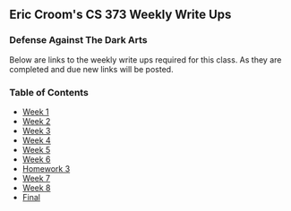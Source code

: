 ## Eric Croom's CS 373 Weekly Write Ups
### Defense Against The Dark Arts

Below are links to the weekly write ups required for this class.  As they are completed and due new links will be posted.


### Table of Contents

- <a href="/week1">Week 1</a>
- <a href="/week2">Week 2</a>
- <a href="/week3">Week 3</a>
- <a href="/week4">Week 4</a>
- <a href="/week5">Week 5</a>
- <a href="/week6">Week 6</a>
- <a href="/hw3">Homework 3</a>
- <a href="/week7">Week 7</a>
- <a href="/week8">Week 8</a>
- <a href="/finalProj">Final</a>
